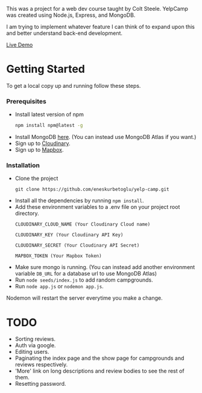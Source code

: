 This was a project for a web dev course taught by Colt Steele.
YelpCamp was created using Node.js, Express, and MongoDB.

I am trying to implement whatever feature I can think of to expand upon this and better understand back-end development.

[Live Demo](https://yelp-camp-10247.herokuapp.com)

# Getting Started

To get a local copy up and running follow these steps.

### Prerequisites

- Install latest version of npm
  ```sh
  npm install npm@latest -g
  ```
- Install MongoDB [here](https://docs.mongodb.com/manual/administration/install-community/). (You can instead use MongoDB Atlas if you want.)
- Sign up to [Cloudinary](https://cloudinary.com).
- Sign up to [Mapbox](https://www.mapbox.com).

### Installation
- Clone the project
  ```
  git clone https://github.com/eneskurbetoglu/yelp-camp.git
  ```
- Install all the dependencies by running `npm install`.
- Add these environment variables to a .env file on your project root directory.
  ```
  CLOUDINARY_CLOUD_NAME (Your Cloudinary Cloud name)
  ```
  ```
  CLOUDINARY_KEY (Your Cloudinary API Key)
  ```
  ```
  CLOUDINARY_SECRET (Your Cloudinary API Secret)
  ```
  ```
  MAPBOX_TOKEN (Your Mapbox Token)
  ```
- Make sure mongo is running. (You can instead add another environment variable `DB_URL` for a database url to use MongoDB Atlas)
- Run `node seeds/index.js` to add random campgrounds.
- Run `node app.js` or `nodemon app.js`.

Nodemon will restart the server everytime you make a change.

# TODO

- Sorting reviews.
- Auth via google.
- Editing users.
- Paginating the index page and the show page for campgrounds and reviews respectively.
- 'More' link on long descriptions and review bodies to see the rest of them.
- Resetting password.
